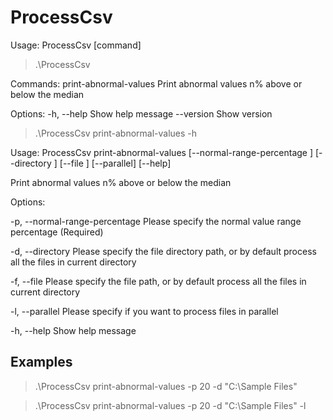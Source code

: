 # ProcessCsv

Usage: ProcessCsv [command]

> .\ProcessCsv

Commands:
  print-abnormal-values    Print abnormal values n% above or below the median

Options:
  -h, --help    Show help message
  --version     Show version

> .\ProcessCsv print-abnormal-values -h

Usage: ProcessCsv print-abnormal-values [--normal-range-percentage <Int32>] [--directory <String>] [--file <String>] [--parallel] [--help]

Print abnormal values n% above or below the median

Options:
  
  -p, --normal-range-percentage <Int32>    Please specify the normal value range percentage (Required)

  -d, --directory <String>                 Please specify the file directory path, or by default process all the files in current directory
  
  -f, --file <String>                      Please specify the file path, or by default process all the files in current directory
  
  -l, --parallel                           Please specify if you want to process files in parallel
  
  -h, --help                               Show help message

## Examples


> .\ProcessCsv print-abnormal-values -p 20 -d "C:\Sample Files"

> .\ProcessCsv print-abnormal-values -p 20 -d "C:\Sample Files" -l